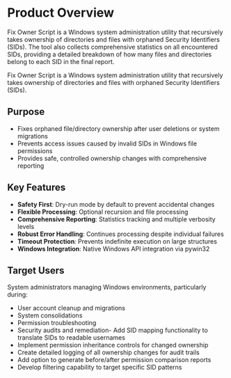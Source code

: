 # Product Overview

Fix Owner Script is a Windows system administration utility that recursively takes ownership of directories and files with orphaned Security Identifiers (SIDs). The tool also collects comprehensive statistics on all encountered SIDs, providing a detailed breakdown of how many files and directories belong to each SID in the final report.

Fix Owner Script is a Windows system administration utility that recursively takes ownership of directories and files with orphaned Security Identifiers (SIDs). 

## Purpose
- Fixes orphaned file/directory ownership after user deletions or system migrations
- Prevents access issues caused by invalid SIDs in Windows file permissions
- Provides safe, controlled ownership changes with comprehensive reporting

## Key Features
- **Safety First**: Dry-run mode by default to prevent accidental changes
- **Flexible Processing**: Optional recursion and file processing
- **Comprehensive Reporting**: Statistics tracking and multiple verbosity levels
- **Robust Error Handling**: Continues processing despite individual failures
- **Timeout Protection**: Prevents indefinite execution on large structures
- **Windows Integration**: Native Windows API integration via pywin32

## Target Users
System administrators managing Windows environments, particularly during:
- User account cleanup and migrations
- System consolidations
- Permission troubleshooting
- Security audits and remediation- Add SID mapping functionality to translate SIDs to readable usernames
- Implement permission inheritance controls for changed ownership
- Create detailed logging of all ownership changes for audit trails
- Add option to generate before/after permission comparison reports
- Develop filtering capability to target specific SID patterns
